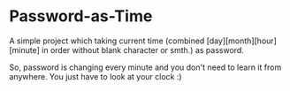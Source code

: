 # Password-as-Time
A simple project which taking current time (combined [day][month][hour][minute] in order without blank character or smth.) as password.

So, password is changing every minute and you don't need to learn it from anywhere. You just have to look at your clock :)

